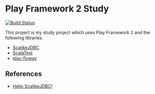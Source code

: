 # Play Framework 2 Study

[![Build Status](https://travis-ci.org/ssmylh/play2-study.svg?branch=master)](https://travis-ci.org/ssmylh/play2-study)

This project is my study project which uses Play Framework 2 and the following libraries.

- [ScalikeJDBC](http://scalikejdbc.org/)
- [ScalaTest](http://www.scalatest.org/)
- [play-flyway](http://tototoshi.github.io/play-flyway/)

## References

- [Hello ScalikeJDBC!](https://github.com/scalikejdbc/hello-scalikejdbc)